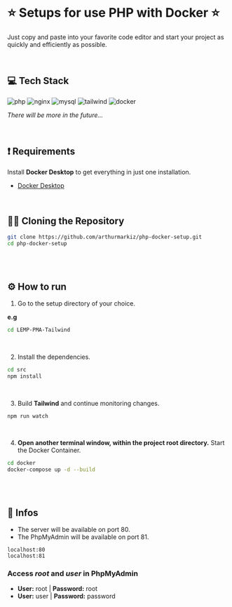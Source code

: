 # ⭐ Setups for use PHP with Docker ⭐

Just copy and paste into your favorite code editor and start your project as quickly and efficiently as possible.

<br/>

## 💻 Tech Stack
![php](https://img.shields.io/badge/PHP-777BB4?style=for-the-badge&logo=php&logoColor=white)
![nginx](https://img.shields.io/badge/Nginx-009639?style=for-the-badge&logo=nginx&logoColor=white)
![mysql](https://img.shields.io/badge/MySQL-005C84?style=for-the-badge&logo=mysql&logoColor=white)
![tailwind](https://img.shields.io/badge/Tailwind_CSS-38B2AC?style=for-the-badge&logo=tailwind-css&logoColor=white)
![docker](https://img.shields.io/badge/Docker-2CA5E0?style=for-the-badge&logo=docker&logoColor=white)

*There will be more in the future...*

<br/>

## ❗ Requirements

Install **Docker Desktop** to get everything in just one installation.
- [Docker Desktop](https://docs.docker.com/get-docker/)

<br/>

## 👨‍💻 Cloning the Repository

```bash
git clone https://github.com/arthurmarkiz/php-docker-setup.git
cd php-docker-setup
```

<br/><br/>

## ⚙ How to run

1. Go to the setup directory of your choice.

**e.g**
```bash
cd LEMP-PMA-Tailwind
```

<br/>

2. Install the dependencies.
```bash
cd src
npm install
```

<br/>

3. Build **Tailwind** and continue monitoring changes.
```bash
npm run watch
```

<br/>

4. **Open another terminal window, within the project root directory.** Start the Docker Container.
```bash
cd docker
docker-compose up -d --build
```

<br/><br/>

## 💬 Infos
- The server will be available on port 80.
- The PhpMyAdmin will be available on port 81.
```
localhost:80
localhost:81
```

### Access *root* and *user* in PhpMyAdmin
- **User:** root | **Password:** root
- **User:** user | **Password:** password
